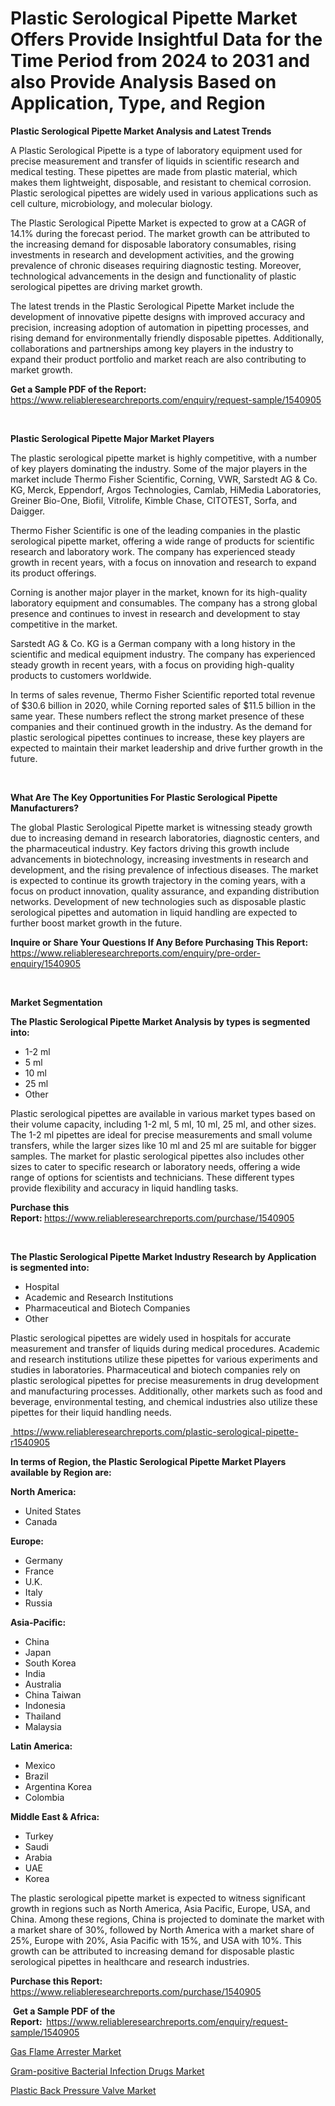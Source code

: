 <p><h1>Plastic Serological Pipette Market Offers Provide Insightful Data for the Time Period from 2024 to 2031 and also Provide Analysis Based on Application, Type, and Region</h1></p><p><strong>Plastic Serological Pipette Market Analysis and Latest Trends</strong></p>
<p><p>A Plastic Serological Pipette is a type of laboratory equipment used for precise measurement and transfer of liquids in scientific research and medical testing. These pipettes are made from plastic material, which makes them lightweight, disposable, and resistant to chemical corrosion. Plastic serological pipettes are widely used in various applications such as cell culture, microbiology, and molecular biology.</p><p>The Plastic Serological Pipette Market is expected to grow at a CAGR of 14.1% during the forecast period. The market growth can be attributed to the increasing demand for disposable laboratory consumables, rising investments in research and development activities, and the growing prevalence of chronic diseases requiring diagnostic testing. Moreover, technological advancements in the design and functionality of plastic serological pipettes are driving market growth.</p><p>The latest trends in the Plastic Serological Pipette Market include the development of innovative pipette designs with improved accuracy and precision, increasing adoption of automation in pipetting processes, and rising demand for environmentally friendly disposable pipettes. Additionally, collaborations and partnerships among key players in the industry to expand their product portfolio and market reach are also contributing to market growth.</p></p>
<p><strong>Get a Sample PDF of the Report:&nbsp;</strong> <a href="https://www.reliableresearchreports.com/enquiry/request-sample/1540905">https://www.reliableresearchreports.com/enquiry/request-sample/1540905</a></p>
<p>&nbsp;</p>
<p><strong>Plastic Serological Pipette Major Market Players</strong></p>
<p><p>The plastic serological pipette market is highly competitive, with a number of key players dominating the industry. Some of the major players in the market include Thermo Fisher Scientific, Corning, VWR, Sarstedt AG & Co. KG, Merck, Eppendorf, Argos Technologies, Camlab, HiMedia Laboratories, Greiner Bio-One, Biofil, Vitrolife, Kimble Chase, CITOTEST, Sorfa, and Daigger.</p><p>Thermo Fisher Scientific is one of the leading companies in the plastic serological pipette market, offering a wide range of products for scientific research and laboratory work. The company has experienced steady growth in recent years, with a focus on innovation and research to expand its product offerings.</p><p>Corning is another major player in the market, known for its high-quality laboratory equipment and consumables. The company has a strong global presence and continues to invest in research and development to stay competitive in the market.</p><p>Sarstedt AG & Co. KG is a German company with a long history in the scientific and medical equipment industry. The company has experienced steady growth in recent years, with a focus on providing high-quality products to customers worldwide.</p><p>In terms of sales revenue, Thermo Fisher Scientific reported total revenue of $30.6 billion in 2020, while Corning reported sales of $11.5 billion in the same year. These numbers reflect the strong market presence of these companies and their continued growth in the industry. As the demand for plastic serological pipettes continues to increase, these key players are expected to maintain their market leadership and drive further growth in the future.</p></p>
<p>&nbsp;</p>
<p><strong>What Are The Key Opportunities For Plastic Serological Pipette Manufacturers?</strong></p>
<p><p>The global Plastic Serological Pipette market is witnessing steady growth due to increasing demand in research laboratories, diagnostic centers, and the pharmaceutical industry. Key factors driving this growth include advancements in biotechnology, increasing investments in research and development, and the rising prevalence of infectious diseases. The market is expected to continue its growth trajectory in the coming years, with a focus on product innovation, quality assurance, and expanding distribution networks. Development of new technologies such as disposable plastic serological pipettes and automation in liquid handling are expected to further boost market growth in the future.</p></p>
<p><strong>Inquire or Share Your Questions If Any Before Purchasing This Report:</strong> <a href="https://www.reliableresearchreports.com/enquiry/pre-order-enquiry/1540905">https://www.reliableresearchreports.com/enquiry/pre-order-enquiry/1540905</a></p>
<p>&nbsp;</p>
<p><strong>Market Segmentation</strong></p>
<p><strong>The Plastic Serological Pipette Market Analysis by types is segmented into:</strong></p>
<p><ul><li>1-2 ml</li><li>5 ml</li><li>10 ml</li><li>25 ml</li><li>Other</li></ul></p>
<p><p>Plastic serological pipettes are available in various market types based on their volume capacity, including 1-2 ml, 5 ml, 10 ml, 25 ml, and other sizes. The 1-2 ml pipettes are ideal for precise measurements and small volume transfers, while the larger sizes like 10 ml and 25 ml are suitable for bigger samples. The market for plastic serological pipettes also includes other sizes to cater to specific research or laboratory needs, offering a wide range of options for scientists and technicians. These different types provide flexibility and accuracy in liquid handling tasks.</p></p>
<p><strong>Purchase this Report:&nbsp;</strong><a href="https://www.reliableresearchreports.com/purchase/1540905">https://www.reliableresearchreports.com/purchase/1540905</a></p>
<p>&nbsp;</p>
<p><strong>The Plastic Serological Pipette Market Industry Research by Application is segmented into:</strong></p>
<p><ul><li>Hospital</li><li>Academic and Research Institutions</li><li>Pharmaceutical and Biotech Companies</li><li>Other</li></ul></p>
<p><p>Plastic serological pipettes are widely used in hospitals for accurate measurement and transfer of liquids during medical procedures. Academic and research institutions utilize these pipettes for various experiments and studies in laboratories. Pharmaceutical and biotech companies rely on plastic serological pipettes for precise measurements in drug development and manufacturing processes. Additionally, other markets such as food and beverage, environmental testing, and chemical industries also utilize these pipettes for their liquid handling needs.</p></p>
<p><a href="https://www.reliableresearchreports.com/plastic-serological-pipette-r1540905">&nbsp;https://www.reliableresearchreports.com/plastic-serological-pipette-r1540905</a></p>
<p><strong>In terms of Region, the Plastic Serological Pipette Market Players available by Region are:</strong></p>
<p>
    <p> <strong> North America: </strong>
        <ul>
            <li>United States</li>
            <li>Canada</li>
        </ul>
        </p> 
    <p> <strong> Europe: </strong>
        <ul>
            <li>Germany</li>
            <li>France</li>
            <li>U.K.</li>
            <li>Italy</li>
            <li>Russia</li>
        </ul>
        </p> 
    <p> <strong> Asia-Pacific: </strong>
        <ul>
            <li>China</li>
            <li>Japan</li>
            <li>South Korea</li>
            <li>India</li>
            <li>Australia</li>
            <li>China Taiwan</li>
            <li>Indonesia</li>
            <li>Thailand</li>
            <li>Malaysia</li>
        </ul>
        </p> 
    <p> <strong> Latin America: </strong>
        <ul>
            <li>Mexico</li>
            <li>Brazil</li>
            <li>Argentina Korea</li>
            <li>Colombia</li>
        </ul>
        </p> 
    <p> <strong> Middle East & Africa: </strong>
        <ul>
            <li>Turkey</li>
            <li>Saudi</li>
            <li>Arabia</li>
            <li>UAE</li>
            <li>Korea</li>
        </ul>
    </p>
    </p>
<p><p>The plastic serological pipette market is expected to witness significant growth in regions such as North America, Asia Pacific, Europe, USA, and China. Among these regions, China is projected to dominate the market with a market share of 30%, followed by North America with a market share of 25%, Europe with 20%, Asia Pacific with 15%, and USA with 10%. This growth can be attributed to increasing demand for disposable plastic serological pipettes in healthcare and research industries.</p></p>
<p><strong>Purchase this Report: </strong><a href="https://www.reliableresearchreports.com/purchase/1540905">https://www.reliableresearchreports.com/purchase/1540905</a></p>
<p>&nbsp;<strong>Get a Sample PDF of the Report:&nbsp;&nbsp;</strong><a href="https://www.reliableresearchreports.com/enquiry/request-sample/1540905">https://www.reliableresearchreports.com/enquiry/request-sample/1540905</a></p>
<p><strong></strong></p>
<p><p><a href="https://github.com/LeilaniWyman2021/Market-Research-Report-List-1/blob/main/gas-flame-arrester-market.md">Gas Flame Arrester Market</a></p><p><a href="https://view.publitas.com/reportprime-1/gram-positive-bacterial-infection-drugs-market-outlook-and-forecast-from-2024-to-2031/">Gram-positive Bacterial Infection Drugs Market</a></p><p><a href="https://github.com/okotobwrhuteie/Market-Research-Report-List-3/blob/main/plastic-back-pressure-valve-market.md">Plastic Back Pressure Valve Market</a></p></p>